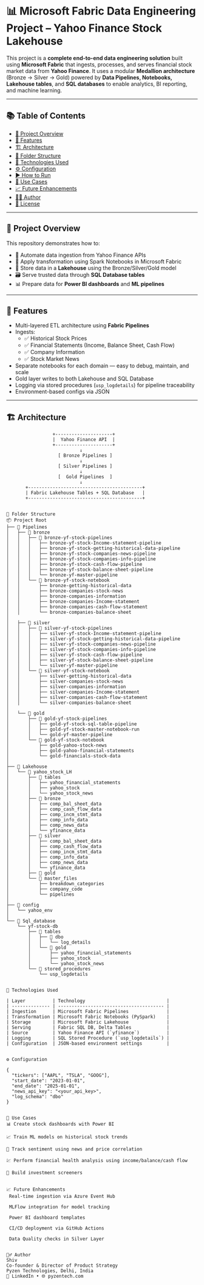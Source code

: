 # 📊 Microsoft Fabric Data Engineering Project – Yahoo Finance Stock Lakehouse

This project is a **complete end-to-end data engineering solution** built using **Microsoft Fabric** that ingests, processes, and serves financial stock market data from **Yahoo Finance**. It uses a modular **Medallion architecture** (Bronze → Silver → Gold) powered by **Data Pipelines, Notebooks, Lakehouse tables**, and **SQL databases** to enable analytics, BI reporting, and machine learning.

---

## 📚 Table of Contents

- [🚀 Project Overview](#-project-overview)
- [🎯 Features](#-features)
- [🏗️ Architecture](#️-architecture)
- [📁 Folder Structure](#-folder-structure)
- [🔧 Technologies Used](#-technologies-used)
- [⚙️ Configuration](#️-configuration)
- [▶️ How to Run](#️-how-to-run)
- [🧠 Use Cases](#-use-cases)
- [📈 Future Enhancements](#-future-enhancements)
- [🙋‍♂️ Author](#-author)
- [📄 License](#-license)

---

## 🚀 Project Overview

This repository demonstrates how to:

- 🔄 Automate data ingestion from Yahoo Finance APIs
- 🧼 Apply transformation using Spark Notebooks in Microsoft Fabric
- 🧊 Store data in a **Lakehouse** using the Bronze/Silver/Gold model
- 🗃️ Serve trusted data through **SQL Database tables**
- 📊 Prepare data for **Power BI dashboards** and **ML pipelines**

---

## 🎯 Features

- Multi-layered ETL architecture using **Fabric Pipelines**
- Ingests:
  - ✅ Historical Stock Prices
  - ✅ Financial Statements (Income, Balance Sheet, Cash Flow)
  - ✅ Company Information
  - ✅ Stock Market News
- Separate notebooks for each domain — easy to debug, maintain, and scale
- Gold layer writes to both Lakehouse and SQL Database
- Logging via stored procedures (`usp_logdetails`) for pipeline traceability
- Environment-based configs via JSON

---

## 🏗️ Architecture

```text
                 +---------------------+
                 |  Yahoo Finance API  |
                 +---------------------+
                           ↓
                   [ Bronze Pipelines ]
                           ↓
                   [ Silver Pipelines ]
                           ↓
                   [  Gold Pipelines  ]
                           ↓
       +------------------------------------------+
       | Fabric Lakehouse Tables + SQL Database   |
       +------------------------------------------+


📁 Folder Structure
📦 Project Root
├── 📂 Pipelines
│   ├── 📂 bronze
│   │   ├── 📂 bronze-yf-stock-pipelines
│   │   │   ├── bronze-yf-stock-Income-statement-pipeline
│   │   │   ├── bronze-yf-stock-getting-historical-data-pipeline
│   │   │   ├── bronze-yf-stock-companies-news-pipeline
│   │   │   ├── bronze-yf-stock-companies-info-pipeline
│   │   │   ├── bronze-yf-stock-cash-flow-pipeline
│   │   │   ├── bronze-yf-stock-balance-sheet-pipeline
│   │   │   └── bronze-yf-master-pipeline
│   │   └── 📂 bronze-yf-stock-notebook
│   │       ├── bronze-getting-historical-data
│   │       ├── bronze-companies-stock-news
│   │       ├── bronze-companies-information
│   │       ├── bronze-companies-Income-statement
│   │       ├── bronze-companies-cash-flow-statement
│   │       └── bronze-companies-balance-sheet
│
│   ├── 📂 silver
│   │   ├── 📂 silver-yf-stock-pipelines
│   │   │   ├── silver-yf-stock-Income-statement-pipeline
│   │   │   ├── silver-yf-stock-getting-historical-data-pipeline
│   │   │   ├── silver-yf-stock-companies-news-pipeline
│   │   │   ├── silver-yf-stock-companies-info-pipeline
│   │   │   ├── silver-yf-stock-cash-flow-pipeline
│   │   │   ├── silver-yf-stock-balance-sheet-pipeline
│   │   │   └── silver-yf-master-pipeline
│   │   └── 📂 silver-yf-stock-notebook
│   │       ├── silver-getting-historical-data
│   │       ├── silver-companies-stock-news
│   │       ├── silver-companies-information
│   │       ├── silver-companies-Income-statement
│   │       ├── silver-companies-cash-flow-statement
│   │       └── silver-companies-balance-sheet
│
│   └── 📂 gold
│       ├── 📂 gold-yf-stock-pipelines
│       │   ├── gold-yf-stock-sql-table-pipeline
│       │   ├── gold-yf-stock-master-notebook-run
│       │   └── gold-yf-master-pipeline
│       └── 📂 gold-yf-stock-notebook
│           ├── gold-yahoo-stock-news
│           ├── gold-yahoo-financial-statements
│           └── gold-financials-stock-data
│
├── 📂 Lakehouse
│   └── 📂 yahoo_stock_LH
│       ├── 📂 tables
│       │   ├── yahoo_financial_statements
│       │   ├── yahoo_stock
│       │   └── yahoo_stock_news
│       ├── 📂 bronze
│       │   ├── comp_bal_sheet_data
│       │   ├── comp_cash_flow_data
│       │   ├── comp_incm_stmt_data
│       │   ├── comp_info_data
│       │   ├── comp_news_data
│       │   └── yfinance_data
│       ├── 📂 silver
│       │   ├── comp_bal_sheet_data
│       │   ├── comp_cash_flow_data
│       │   ├── comp_incm_stmt_data
│       │   ├── comp_info_data
│       │   ├── comp_news_data
│       │   └── yfinance_data
│       ├── 📂 gold
│       └── 📂 master_files
│           ├── breakdown_categories
│           ├── company_code
│           └── pipelines
│
├── 📂 config
│   └── yahoo_env
│
└── 📂 Sql_database
    └── yf-stock-db
        ├── 📂 tables
        │   ├── 📂 dbo
        │   │   └── log_details
        │   └── 📂 gold
        │       ├── yahoo_financial_statements
        │       ├── yahoo_stock
        │       └── yahoo_stock_news
        └── 📂 stored_procedures
            └── usp_logdetails


🔧 Technologies Used

| Layer          | Technology                              |
| -------------- | --------------------------------------- |
| Ingestion      | Microsoft Fabric Pipelines              |
| Transformation | Microsoft Fabric Notebooks (PySpark)    |
| Storage        | Microsoft Fabric Lakehouse              |
| Serving        | Fabric SQL DB, Delta Tables             |
| Source         | Yahoo Finance API (`yfinance`)          |
| Logging        | SQL Stored Procedure (`usp_logdetails`) |
| Configuration  | JSON-based environment settings         |


⚙️ Configuration

{
  "tickers": ["AAPL", "TSLA", "GOOG"],
  "start_date": "2023-01-01",
  "end_date": "2025-01-01",
  "news_api_key": "<your_api_key>",
  "log_schema": "dbo"
}


🧠 Use Cases
📊 Create stock dashboards with Power BI

📈 Train ML models on historical stock trends

📰 Track sentiment using news and price correlation

💹 Perform financial health analysis using income/balance/cash flow

🧾 Build investment screeners


📈 Future Enhancements
 Real-time ingestion via Azure Event Hub

 MLFlow integration for model tracking

 Power BI dashboard templates

 CI/CD deployment via GitHub Actions

 Data Quality checks in Silver Layer


🙋‍♂️ Author
Shiv
Co-founder & Director of Product Strategy
Pyzen Technologies, Delhi, India
🔗 LinkedIn • 🌐 pyzentech.com

